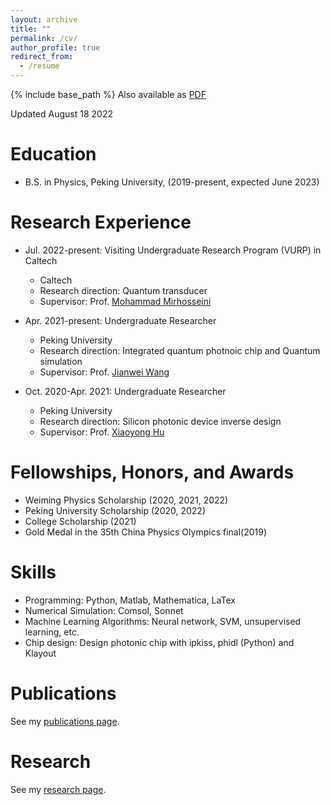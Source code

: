 ```yaml
---
layout: archive
title: ""
permalink: /cv/
author_profile: true
redirect_from:
  - /resume
---
```


{% include base_path %}
Also available as [PDF](http://yuyue11443.github.io/files/CV_Yue_Yu.pdf)

Updated August 18 2022

Education
======
* B.S. in Physics, Peking University, (2019-present, expected June 2023)

Research Experience
======
* Jul. 2022-present: Visiting Undergraduate Research Program (VURP) in Caltech
  * Caltech
  * Research direction: Quantum transducer
  * Supervisor: Prof. [Mohammad Mirhosseini](https://scholar.google.com/citations?user=Zaxr_u0AAAAJ&hl=zh-CN)

* Apr. 2021-present: Undergraduate Researcher
  * Peking University
  * Research direction: Integrated quantum photnoic chip and Quantum simulation
  * Supervisor: Prof. [Jianwei Wang](https://scholar.google.com/citations?user=K7DXgsoAAAAJ&hl=zh-CN&oi=ao)

* Oct. 2020-Apr. 2021: Undergraduate Researcher
  * Peking University
  * Research direction: Silicon photonic device inverse design
  * Supervisor: Prof. [Xiaoyong Hu](https://faculty.pku.edu.cn/huxiaoyong/zh_CN/index.htm)
  
Fellowships, Honors, and Awards
======
* Weiming Physics Scholarship (2020, 2021, 2022)
* Peking University Scholarship (2020, 2022)
* College Scholarship (2021)
* Gold Medal in the 35th China Physics Olympics final(2019)

Skills
======
* Programming: Python, Matlab, Mathematica, LaTex
* Numerical Simulation: Comsol, Sonnet
* Machine Learning Algorithms: Neural network, SVM, unsupervised learning, etc.
* Chip design: Design photonic chip with ipkiss, phidl (Python) and Klayout

Publications
======
See my [publications page](https://yuyue11443.github.io/publications/).

Research
======
See my [research page](https://yuyue11443.github.io/research/).
  
  
  

